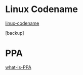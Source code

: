 ---
---

# Linux Codename

[linux-codename](https://itsfoss.com/linux-code-names/)

[backup]

# PPA

[what-is-PPA](https://itsfoss.com/ppa-guide/)


